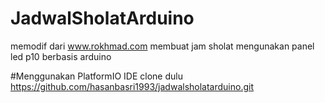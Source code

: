 # JadwalSholatArduino
memodif dari www.rokhmad.com 
membuat jam sholat mengunakan panel led p10 berbasis arduino

#Menggunakan PlatformIO IDE
clone dulu https://github.com/hasanbasri1993/jadwalsholatarduino.git

